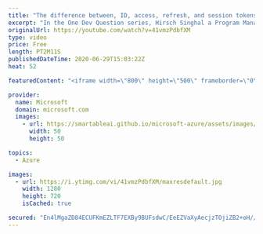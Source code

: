 ```yaml
---
title: "The difference between, ID, access, refresh, and session tokens? | One Dev Question: Hirsch Singhal"
excerpt: "In the One Dev Question series, Hirsch Singhal a Program Manager working on the Microsoft identity platform, explains the difference between identity, access, refresh, and session tokens.    For more information, visit: https://docs.microsoft.com/azure/active-directory/develop/access-tokens?WT.mc_id=onedevquestion-c9-AzureIdent"
originalUrl: https://youtube.com/watch?v=41vmzPdbfXM
type: video
price: Free
length: PT2M11S
publishedDateTime: 2020-06-29T15:03:22Z
heat: 52

featuredContent: "<iframe width=\"800\" height=\"500\" frameborder=\"0\" src=\"https://www.youtube.com/embed/41vmzPdbfXM\" allow=\"accelerometer; autoplay; encrypted-media; gyroscope; picture-in-picture\" allowfullscreen></iframe>"

provider:
  name: Microsoft
  domain: microsoft.com
  images:
    - url: https://smartableai.github.io/microsoft-azure/assets/images/organizations/microsoft.com-50x50.jpg
      width: 50
      height: 50

topics:
  - Azure

images:
  - url: https://i.ytimg.com/vi/41vmzPdbfXM/maxresdefault.jpg
    width: 1280
    height: 720
    isCached: true

secured: "En4lMgaZD84ECUFKmEZLTF7EXBy9BUFsdwC/EeEZVaXyAecjzTOjiZB2+oH//J4PSvRlyYJCfxu1t9vRQhBbTt8dskqcN9zcfE79HynYb7K/4Ssi8wxocOe4erUg7Gg24yEyhXFjugSRZ17qDnwgdQluzpVWFzl8sC1Pazy4oBxy4tXap6eXx53k1ocQPA9o8R/Zmg/JFmRqH9C6k26tB+/u76A2ibEZLXZtALBq2+H6GJq4QwavubvTxQW4EB9bX1odB7aE8vFEHXYI+em+/yWJ1QIwPJeF+Seb18ZbiTNAEvzxRtCDnEVwMYPAtRp3AP+Td6I0197MYjSs+edPjltsGTlUBwOY31Xx1FbWSKzi9JGwU8VuLYNftsJY1/O9TTGZ8z0ElFWjjCmP9em6BA3M579QA9PgZrvLL96dDn0=;YG6+aZljD02fuGDlnzpASw=="
---
```


